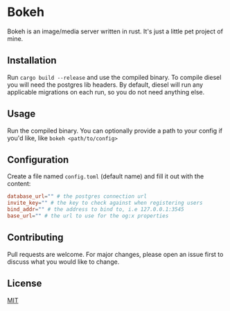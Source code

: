 # Bokeh

Bokeh is an image/media server written in rust. It's just a little pet project of mine.

## Installation

Run ``cargo build --release`` and use the compiled binary. To compile diesel you will need the postgres lib headers.
By default, diesel will run any applicable migrations on each run, so you do not need anything else.

## Usage

Run the compiled binary. You can optionally provide a path to your config if you'd like, like ``bokeh <path/to/config>``

## Configuration

Create a file named ``config.toml`` (default name) and fill it out with the content:
```toml
database_url="" # the postgres connection url
invite_key="" # the key to check against when registering users
bind_addr="" # the address to bind to, i.e 127.0.0.1:3545
base_url="" # the url to use for the og:x properties
```

## Contributing

Pull requests are welcome. For major changes, please open an issue first
to discuss what you would like to change.

## License

[MIT](https://choosealicense.com/licenses/mit/)